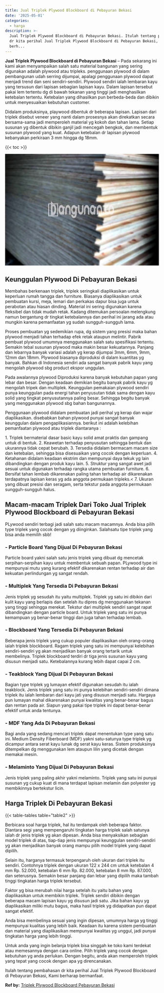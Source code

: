 ```yaml
---
title: Jual Triplek Plywood Blockboard di Pebayuran Bekasi
date: '2025-05-01'
categories:
  - harga
description: >-
  Jual Triplek Plywood Blockboard di Pebayuran Bekasi. Itulah tentang pembahasan
  dr kita perihal Jual Triplek Plywood Blockboard di Pebayuran Bekasi, Kami
  berh...
---
```


**Jual Triplek Plywood Blockboard di Pebayuran Bekasi** – Pada sekarang ini kami akan menyampaikan salah satu material bangunan yang sering digunakan adalah plywood atau tripleks. penggunaan plywood di dalam pembangunan udah serring dijumpai, apalagi penggunaan plywood dapat menjadi trend dan seni sendiri-sendiri. Plywood sendiri ialah lembaran kayu yang tersusun dari lapisan sebagian lapisan kayu. Dalam lapisan tersebut pakai lem tertentu dg di bawah tekanan yang tinggi jadi menghasilkan ketebalan tertentu. Ketebalan yang dihasilkan pun berbeda-beda dan dibikin untuk menyesuaikan kebutuhan customer.

Didalam produksinya, playwood dibentuk dr beberapa lapisan. Lapisan dari triplek disebut veneer yang nanti dalam prosesnya akan direkatkan secara bersama-sama jadi memperoleh material yg kokoh dan tahan lama. Setiap susunan yg dibentuk dibikin ganjil jadi mencegah bengkok, dan membentuk susunan plywood yang kuat. Adapun ketebalan dr lapisan plywood kebanyakan perkiraan 3 mm hingga dg 18mm.

{{< toc >}}

![Jual Triplek Plywood Blockboard di Pebayuran Bekasi](/images/jual-triplek-murah-32.png)

## Keunggulan Plywood Di Pebayuran Bekasi

Membahas berkenaan triplek, triplek seringkali diaplikasikan untuk keperluan rumah tangga dan furniture. Biasanya diaplikasikan untuk pembuatan kursi, meja, lemari dan perkakas dapur bisa juga untuk perabotan atau hiasan dinding. Material ini sering digunakan karena fleksibel dan tidak mudah retak. Kadang ditemukan persoalan melengkung namun bergantung dr tingkat ketebalannya dan perihal ini jarang ada atau mungkin karena pemanfaatan yg sudah sungguh-sungguh lama.

Proses pembuatan yg sedemikian rupa, dg sistem yang presisi maka bahan plywood menjadi tahan terhadap efek retak ataupun melintir. Pabrik pembuat plywood umumnya menggunakan salah satu spesifikasi tertentu. Semakin tebal susunan plywood maka makin besar kekuatannya. Panjang dan lebarnya banyak variasi adalah yg kerap dijumpai 3mm, 6mm, 9mm, 12mm dan 18mm. Plywood biasanya diproduksi di dalam kuantitas yg banyak. Bahkan di Indonesia sendiri ada sangat banyak pabrik kayu yang mengolah plywood sbg product ekspor unggulan.

Pada awalannya plywood Diproduksi karena banyak kebutuhan papan yang lebar dan besar. Dengan keadaan demikian begitu banyak pabrik kayu yg mengolah tripek dan multiplek. Keunggulan pemakaian plywood sendiri punya keunggulan pada energi tahan penyusutan tidak sama dengan kayu solid yang tingkat penyusutannya paling besar. Sehingga begitu banyak yang menggunakan plywood sbg bahan bangunannya.

Penggunaan plywood didalam pembuatan jadi perihal yg kerap dan wajar diaplikasikan. disebabkan bahan plywood punyai sangat banyak keunggulan dalam pengaplikasiannya. berikut ini adalah kelebihan pemanfaatan plywood atau triplek diantaranya :

1\. Triplek bermaterial dasar basic kayu solid amat praktis dan gampang untuk di bentuk. 2. Keawetan terhadap penyusutan sehingga bentuk dan ukurannya tidak cepat berubah. 3. Tersedia didalam bermacam macam size dan ketebalan, sehingga bisa disesuaikan yang cocok dengan keperluan. 4. Ketahanan didalam keadaan ekstrim dan mempunyai daya tekuk yg lain dibandingkan dengan produk kayu lain. 5. Struktur yang sangat awet jadi sesuai untuk digunakan terhadap rangka utama pembuatan furniture. 6. Bersifat tahan lembab dikarenakan paling tahan terhadap air dikarenakan terdapatnya lapisan keras yg ada anggota permukaan tripleks.< 7. Ukuran yang dibuat presisi dan seragam, serta tekstur pada anggota permukaan sungguh-sungguh halus.

## Macam-macam Triplek Dari Toko Jual Triplek Plywood Blockboard di Pebayuran Bekasi

PLywood sendiri terbagi jadi salah satu macam macamnya. Anda bisa pilih type triplek yang cocok dengan yg diinginkan. Salahsatu tipe triplek yang bisa anda memilih sbb!

### \- Particle Board Yang Dijual Di Pebayuran Bekasi

Particle board yakni salah satu jenis triplek yang dibuat dg mencetak serpihan-serpihan kayu untuk membentuk sebuah papan. PLywood type ini mempunyai mutu yang kurang efektif dikarenakan rentan terhadap air dan kekuatan perlindungan yg sangat rendah.

### \- Multiplek Yang Tersedia Di Pebayuran Bekasi

Jenis triplek yg sesudah itu yaitu multiplek. Triplek yg satu ini dibikin dari kulit kayu yang berlapis dan setelah itu dipres dg menggunakan tekanan yang tinggi sehingga merekat. Tekstur dari multiplek sendiri sangat rapat dibandingkan dengan particle board. Untuk triplek yang satu ini punya kemampuan yg benar-benar tinggi dan juga tahan terhadap lembab.

### \- Blockboard Yang Tersedia Di Pebayuran Bekasi

Beberapa jenis triplek yang cukup populer diaplikasikan oleh orang-orang ialah triplek blockboard. Ragam triplek yang satu ini mempunyai kelebihan sendiri-sendiri yg akan menjadikan banyak orang tertarik untuk membelinya. Triplek blockboard terdiri dr tiga jenis susunan kayu yang disusun menjadi satu. Ketebalannya kurang lebih dapat capai 2 cm.

### \- Teakblock Yang Dijual Di Pebayuran Bekasi

Bagian type triplek yg lumayan efektif digunakan sesudah itu ialah teakblock. Jenis triplek yang satu ini punya kelebihan sendiri-sendiri dimana triplek itu ialah lembaran dari kayu jati yang disusun menjadi satu. Hargaya pun lumayan mahal dikarenakan punyai kwalitas yang benar-benar bagus dan rentan pada air. Siapun yang pakai tipe triplek ini dapat benar-benar efektif untuk anda tentunya.

### \- MDF Yang Ada Di Pebayuran Bekasi

Bagi anda yang sedang mencari triplek dapat menentukan type yang satu ini. Medium Density Fiberboard (MDF) yakni satu-satunya type triplek yg dicampur antara serat kayu lunak dg serat kayu keras. Sistem produksinya ditempelkan dg menggunakan lem ataupun lilin yang dicetak dengan memakai mesin.

### \- Melaminto Yang Dijual Di Pebayuran Bekasi

Jenis triplek yang paling akhir yakni melaminto. Triplek yang satu ini punyai susunan yg cukup kuat di mana terdapat lapisan melamin dan polyester yg membikinnya bertekstur licin.

## Harga Triplek Di Pebayuran Bekasi

{{< table-tables table="table2" >}}

Berbicara soal harga triplek, hal itu terdampak oleh beberapa faktor. Diantara segi yang mempengaruhi tingkatan harga triplek salah satunya ialah dr jenis triplek yg akan dipesan. Anda bisa menyaksikan sebagian model triplek di atas, tiap-tiap jenis mempunyai keunggulan sendiri-sendiri yg akan menjadikan banyak orang mampu pilih model triplek yang dapat dipilih.

Selain itu, harganya termasuk terpengaruh oleh ukuran dari triplek itu sendiri. Contohnya triplek dengan ukuran 122 x 244 cm untuk ketebalan 4 mm Rp. 52.000, ketebalan 6 mm Rp. 82.000, ketebalan 8 mm Rp. 87.000, dan seterusnya. Semakin besar panjang dan lebar yang dipilih maka tambah tinggi tingkatan harga triplek tersebut.

Faktor yg bisa merubah nilai harga setelah itu yaitu bahan yang diaplikasikan untuk membikin triplek. Triplek sendiri dibikin dengan beberapa macam lapisan kayu yg disusun jadi satu. Jika bahan kayu yg diaplikasikan miliki mutu bagus, maka hasil triplek yg didapatkan pun dapat sangat efektif.

Anda bisa membelinya sesuai yang ingin dipesan, umumnya harga yg tinggi mempunyai kualitas yang lebih baik. Keadaan itu karena sistem pembuatan dan material yang diaplikasikan mempunyai kwalitas yg unggul, jadi punyai tingkatan harga yang lebih tinggi.

Untuk anda yang ingin belanja triplek bisa singgah ke toko kami terdekat atau memesannya dengan cara online. Pilih triplek yang cocok dengan kebutuhan yg anda perlukan. Dengan begitu, anda akan memperoleh triplek yang tepat yang cocok dengan apa yg direncanakan.

Itulah tentang pembahasan dr kita perihal Jual Triplek Plywood Blockboard di Pebayuran Bekasi, Kami berharap bermanfaat.

**Ref by:** [Triplek Plywood Blockboard Pebayuran Bekasi](https://id.wikipedia.org/wiki/Triplek)
